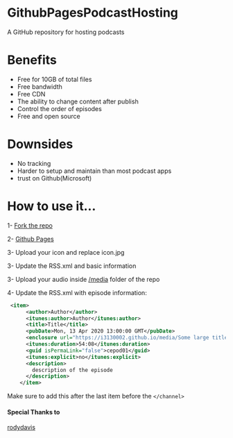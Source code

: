 # GithubPagesPodcastHosting
A GitHub repository for hosting podcasts

# Benefits
- Free for 10GB of total files
- Free bandwidth
- Free CDN
- The ability to change content after publish
- Control the order of episodes
- Free and open source

# Downsides
- No tracking
- Harder to setup and maintain than most podcast apps
- trust on Github(Microsoft)

# How to use it...
1- [Fork the repo](https://docs.github.com/en/pull-requests/collaborating-with-pull-requests/working-with-forks/fork-a-repo)

2- [Github Pages](https://docs.github.com/en/pull-requests/collaborating-with-pull-requests/working-with-forks/fork-a-repo)

3- Upload your icon and replace icon.jpg

3- Update the RSS.xml and basic information

3- Upload your audio inside [/media](https://github.com/i3130002/GithubPagesPodcastHosting/tree/main/media) folder of the repo 

4- Update the RSS.xml with episode information:
```xml
 <item>
      <author>Author</author>
      <itunes:author>Author</itunes:author>
      <title>Title</title>
      <pubDate>Mon, 13 Apr 2020 13:00:00 GMT</pubDate>
      <enclosure url="https://i3130002.github.io/media/Some large title at the begining (Episode 01).mp3" type="audio/mpeg" />
      <itunes:duration>54:08</itunes:duration>
      <guid isPermaLink="false">cepod01</guid>
      <itunes:explicit>no</itunes:explicit>
      <description>
        description of the episode
      </description>
    </item>
```

Make sure to add this after the last item before the `</channel>`





#### Special Thanks to
[rodydavis](https://github.com/rodydavis/podcast-player/tree/master)
